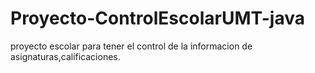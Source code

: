 # Proyecto-ControlEscolarUMT-java

proyecto escolar para tener el control de la informacion de asignaturas,calificaciones.
